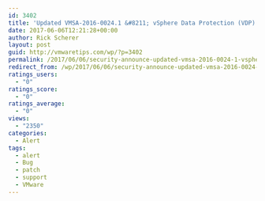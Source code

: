 ```yaml
---
id: 3402
title: 'Updated VMSA-2016-0024.1 &#8211; vSphere Data Protection (VDP) updates address SSH Key-Based authentication issue'
date: 2017-06-06T12:21:28+00:00
author: Rick Scherer
layout: post
guid: http://vmwaretips.com/wp/?p=3402
permalink: /2017/06/06/security-announce-updated-vmsa-2016-0024-1-vsphere-data-protection-vdp-updates-address-ssh-key-based-authentication-issue/
redirect_from: /wp/2017/06/06/security-announce-updated-vmsa-2016-0024-1-vsphere-data-protection-vdp-updates-address-ssh-key-based-authentication-issue/
ratings_users:
  - "0"
ratings_score:
  - "0"
ratings_average:
  - "0"
views:
  - "2350"
categories:
  - Alert
tags:
  - alert
  - Bug
  - patch
  - support
  - VMware
---
```

